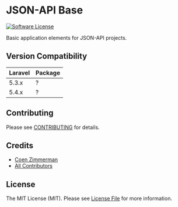 # JSON-API Base

[![Software License][ico-license]](LICENSE.md)

Basic application elements for JSON-API projects. 

## Version Compatibility

 Laravel      | Package 
:-------------|:--------
 5.3.x        | ?
 5.4.x        | ?


## Contributing

Please see [CONTRIBUTING](CONTRIBUTING.md) for details.


## Credits

- [Coen Zimmerman][link-author]
- [All Contributors][link-contributors]

## License

The MIT License (MIT). Please see [License File](LICENSE.md) for more information.

[ico-license]: https://img.shields.io/badge/license-MIT-brightgreen.svg?style=flat-square

[link-author]: https://github.com/czim
[link-contributors]: ../../contributors
